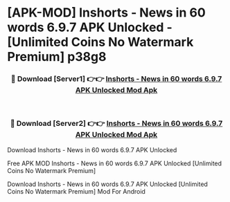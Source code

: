 # [APK-MOD] Inshorts - News in 60 words 6.9.7 APK Unlocked - [Unlimited Coins No Watermark Premium] p38g8



<div align="center">
<h3>🔴 Download [Server1] 👉👉 <a href="https://momento.my/?title=Inshorts_-_News_in_60_words_6.9.7_APK_Unlocked">Inshorts - News in 60 words 6.9.7 APK Unlocked Mod Apk</a></h3><br>

<h3>🔴 Download [Server2] 👉👉 <a href="https://momento.my/?title=Inshorts_-_News_in_60_words_6.9.7_APK_Unlocked">Inshorts - News in 60 words 6.9.7 APK Unlocked Mod Apk</a></h3>
</div>



Download Inshorts - News in 60 words 6.9.7 APK Unlocked 

Free APK MOD Inshorts - News in 60 words 6.9.7 APK Unlocked [Unlimited Coins No Watermark Premium]

Download Inshorts - News in 60 words 6.9.7 APK Unlocked [Unlimited Coins No Watermark Premium] Mod For Android
